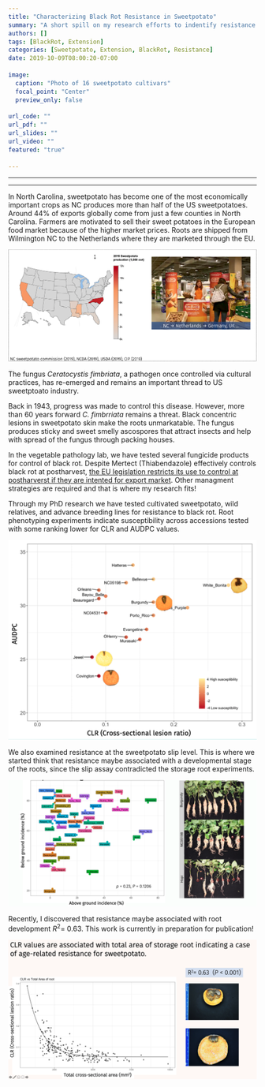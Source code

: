 ```yaml
---
title: "Characterizing Black Rot Resistance in Sweetpotato"
summary: "A short spill on my research efforts to indentify resistance in sweetpotato to black rot."
authors: []
tags: [BlackRot, Extension]
categories: [Sweetpotato, Extension, BlackRot, Resistance]
date: 2019-10-09T08:00:20-07:00

image:
  caption: "Photo of 16 sweetpotato cultivars"
  focal_point: "Center"
  preview_only: false

url_code: ""
url_pdf: ""
url_slides: ""
url_video: ""
featured: "true"

---
```


------
------

In North Carolina, sweetpotato has become one of the most economically important crops as NC produces more than half of the US sweetpotatoes. Around 44% of exports globally come from just a few counties in North Carolina. Farmers are motivated to sell their sweet potatoes in the European food market because of the higher market prices. Roots are shipped from Wilmington NC to the Netherlands where they are marketed through the EU. 

![](sweetpotato_intro.png)

The fungus *Ceratocystis fimbriata*, a pathogen once controlled via cultural practices, has re-emerged and remains an important thread to US sweetptoato industry. 

Back in 1943, progress was made to control this disease. However, more than 60 years forward *C. fimbrriata* remains a threat. Black concentric lesions in sweetpotato skin make the roots unmarkatable. The fungus produces sticky and sweet smelly ascospores that attract insects and help with spread of the fungus through packing houses.    

In the vegetable pathology lab, we have tested several fungicide products for control of black rot. Despite Mertect (Thiabendazole) effectively controls black rot at postharvest, [the EU legislation restricts its use to control at postharverst if they are intented for export market](https://plantpathology.ces.ncsu.edu/2019/04/renewal-of-section-18-label-for-use-of-mertect-thiabendazole-in-sweetpotato-postharvest-for-black-rot-control-in-domestic-markets-has-been-approved/). Other managment strategies are required and that is where my research fits!

Through my PhD research we have tested cultivated sweetpotato, wild relatives, and advance breeding lines for resistance to black rot. Root phenotyping experiments indicate susceptibility across accessions tested with some ranking lower for CLR and AUDPC values.

![](cultivated_16.png)

We also examined resistance at the sweetpotato slip level. This is where we started think that resistance maybe associated with a developmental stage of the roots, since the slip assay contradicted the storage root experiments. 

![](slip.png)

Recently, I discovered that resistance maybe associated with root development $R^2$= 0.63. This work is currently in preparation for publication!

![](age.png)

